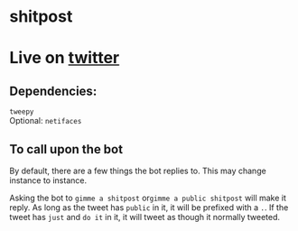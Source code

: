# shitpost

# Live on [twitter](http://twitter.com/postingshittily)

## Dependencies:
`tweepy`  
Optional: `netifaces`

## To call upon the bot

By default, there are a few things the bot replies to. This may change instance to instance.

Asking the bot to `gimme a shitpost` or`gimme a public shitpost` will make it reply. As long as the tweet has `public` in it, it will be prefixed with a `.`. If the tweet has `just` and `do it` in it, it will tweet as though it normally tweeted.
